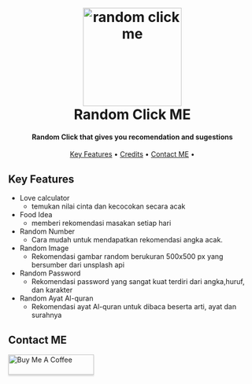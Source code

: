 
<h1 align="center">
  <br>
  <a href="https://github.com/tajri99/pemweb22"><img src="pemweb22/images/Click Me.png" alt="random click me" width="200"></a>
  <br>
  Random Click ME
  <br>
</h1>

<h4 align="center">Random Click that gives you recomendation and sugestions</h4>

<p align="center">
  <a href="#key-features">Key Features</a> •
  <a href="#credits">Credits</a> •
  <a href="#credits">Contact ME</a> •
</p>


## Key Features

* Love calculator
    - temukan nilai cinta dan kecocokan secara acak
* Food Idea
  - memberi rekomendasi masakan setiap hari
* Random Number
  - Cara mudah untuk mendapatkan rekomendasi angka acak.
* Random Image
    - Rekomendasi gambar random berukuran 500x500 px yang bersumber dari unsplash api
* Random Password
    - Rekomendasi password yang sangat kuat terdiri dari angka,huruf, dan karakter
* Random Ayat Al-quran
    - Rekomendasi ayat Al-quran untuk dibaca beserta arti, ayat dan surahnya

## Contact ME

<a href="https://twitter.com/TajriNoor" target="_blank"><img src="https://drive.google.com/file/d/1vEtP7lcdz8_Qm2yXraM4HMMptHzd-8Kn/view?usp=share_link" alt="Buy Me A Coffee" style="height: 41px !important;width: 174px !important;box-shadow: 0px 3px 2px 0px rgba(190, 190, 190, 0.5) !important;-webkit-box-shadow: 0px 3px 2px 0px rgba(190, 190, 190, 0.5) !important;" ></a>


